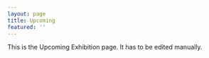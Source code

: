 ```yaml
---
layout: page
title: Upcoming
featured: ''
---
```


This is the Upcoming Exhibition page. It has to be edited manually.
